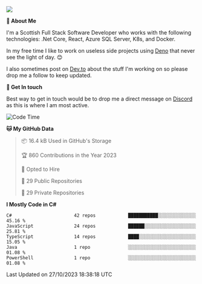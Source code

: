 <img src="https://github.com/jasonhughes94/jasonhughes94/blob/main/header.png?raw=true">

**:tangerine: About Me**

I'm a Scottish Full Stack Software Developer who works with the following technologies: .Net Core, React, Azure SQL Server, K8s, and Docker.

In my free time I like to work on useless side projects using [Deno](https://deno.land/) that never see the light of day. 😊

I also sometimes post on [Dev.to](https://dev.to/jasonhughes94) about the stuff I'm working on so please drop me a follow to keep updated.

**:speech_balloon: Get In touch**

Best way to get in touch would be to drop me a direct message on [Discord](https://discordapp.com/users/206498666976903169) as this is where I am most active.

<!--START_SECTION:waka-->
![Code Time](http://img.shields.io/badge/Code%20Time-1%2C121%20hrs%2017%20mins-blue)

**🐱 My GitHub Data** 

> 📦 16.4 kB Used in GitHub's Storage 
 > 
> 🏆 860 Contributions in the Year 2023
 > 
> 💼 Opted to Hire
 > 
> 📜 29 Public Repositories 
 > 
> 🔑 29 Private Repositories 
 > 
**I Mostly Code in C#** 

```text
C#                       42 repos            ███████████░░░░░░░░░░░░░░   45.16 % 
JavaScript               24 repos            ██████░░░░░░░░░░░░░░░░░░░   25.81 % 
TypeScript               14 repos            ████░░░░░░░░░░░░░░░░░░░░░   15.05 % 
Java                     1 repo              ░░░░░░░░░░░░░░░░░░░░░░░░░   01.08 % 
PowerShell               1 repo              ░░░░░░░░░░░░░░░░░░░░░░░░░   01.08 % 
```




 Last Updated on 27/10/2023 18:38:18 UTC
<!--END_SECTION:waka-->

